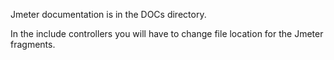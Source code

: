 Jmeter documentation is in the DOCs directory.

In the include controllers you will have to change file location for the Jmeter fragments.

